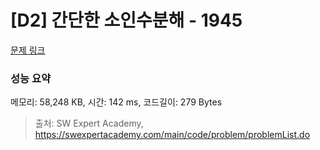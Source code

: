 # [D2] 간단한 소인수분해 - 1945 

[문제 링크](https://swexpertacademy.com/main/code/problem/problemDetail.do?contestProbId=AV5Pl0Q6ANQDFAUq) 

### 성능 요약

메모리: 58,248 KB, 시간: 142 ms, 코드길이: 279 Bytes



> 출처: SW Expert Academy, https://swexpertacademy.com/main/code/problem/problemList.do